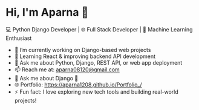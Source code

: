 # Hi, I'm Aparna 👋
💻 Python Django Developer | 🌐 Full Stack Developer | 🧠 Machine Learning Enthusiast

- 🔭 I’m currently working on Django-based web projects
- 🌱 Learning React & improving backend API development
- 💬 Ask me about Python, Django, REST API, or web app deployment
- 📫 Reach me at: aparna08120@gmail.com
- 💬 Ask me about Django  🚀
- 🌐 Portfolio: https://aparna1208.github.io/Portfolio_/
- ⚡ Fun fact: I love exploring new tech tools and building real-world projects!
